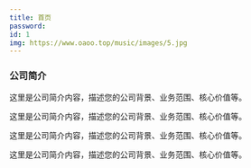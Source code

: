 ```yaml
---
title: 首页
password: 
id: 1
img: https://www.oaoo.top/music/images/5.jpg
---
```



	
### 公司简介

这里是公司简介内容，描述您的公司背景、业务范围、核心价值等。

这里是公司简介内容，描述您的公司背景、业务范围、核心价值等。

这里是公司简介内容，描述您的公司背景、业务范围、核心价值等。

这里是公司简介内容，描述您的公司背景、业务范围、核心价值等。



